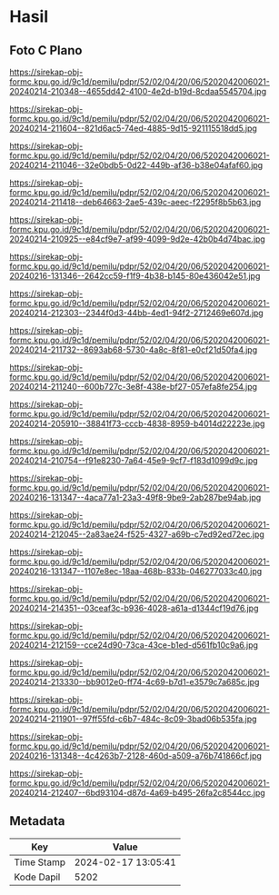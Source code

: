 # Hasil

## Foto C Plano

https://sirekap-obj-formc.kpu.go.id/9c1d/pemilu/pdpr/52/02/04/20/06/5202042006021-20240214-210348--4655dd42-4100-4e2d-b19d-8cdaa5545704.jpg

https://sirekap-obj-formc.kpu.go.id/9c1d/pemilu/pdpr/52/02/04/20/06/5202042006021-20240214-211604--821d6ac5-74ed-4885-9d15-921115518dd5.jpg

https://sirekap-obj-formc.kpu.go.id/9c1d/pemilu/pdpr/52/02/04/20/06/5202042006021-20240214-211046--32e0bdb5-0d22-449b-af36-b38e04afaf60.jpg

https://sirekap-obj-formc.kpu.go.id/9c1d/pemilu/pdpr/52/02/04/20/06/5202042006021-20240214-211418--deb64663-2ae5-439c-aeec-f2295f8b5b63.jpg

https://sirekap-obj-formc.kpu.go.id/9c1d/pemilu/pdpr/52/02/04/20/06/5202042006021-20240214-210925--e84cf9e7-af99-4099-9d2e-42b0b4d74bac.jpg

https://sirekap-obj-formc.kpu.go.id/9c1d/pemilu/pdpr/52/02/04/20/06/5202042006021-20240216-131346--2642cc59-f1f9-4b38-b145-80e436042e51.jpg

https://sirekap-obj-formc.kpu.go.id/9c1d/pemilu/pdpr/52/02/04/20/06/5202042006021-20240214-212303--2344f0d3-44bb-4ed1-94f2-2712469e607d.jpg

https://sirekap-obj-formc.kpu.go.id/9c1d/pemilu/pdpr/52/02/04/20/06/5202042006021-20240214-211732--8693ab68-5730-4a8c-8f81-e0cf21d50fa4.jpg

https://sirekap-obj-formc.kpu.go.id/9c1d/pemilu/pdpr/52/02/04/20/06/5202042006021-20240214-211240--600b727c-3e8f-438e-bf27-057efa8fe254.jpg

https://sirekap-obj-formc.kpu.go.id/9c1d/pemilu/pdpr/52/02/04/20/06/5202042006021-20240214-205910--38841f73-cccb-4838-8959-b4014d22223e.jpg

https://sirekap-obj-formc.kpu.go.id/9c1d/pemilu/pdpr/52/02/04/20/06/5202042006021-20240214-210754--f91e8230-7a64-45e9-9cf7-f183d1099d9c.jpg

https://sirekap-obj-formc.kpu.go.id/9c1d/pemilu/pdpr/52/02/04/20/06/5202042006021-20240216-131347--4aca77a1-23a3-49f8-9be9-2ab287be94ab.jpg

https://sirekap-obj-formc.kpu.go.id/9c1d/pemilu/pdpr/52/02/04/20/06/5202042006021-20240214-212045--2a83ae24-f525-4327-a69b-c7ed92ed72ec.jpg

https://sirekap-obj-formc.kpu.go.id/9c1d/pemilu/pdpr/52/02/04/20/06/5202042006021-20240216-131347--1107e8ec-18aa-468b-833b-046277033c40.jpg

https://sirekap-obj-formc.kpu.go.id/9c1d/pemilu/pdpr/52/02/04/20/06/5202042006021-20240214-214351--03ceaf3c-b936-4028-a61a-d1344cf19d76.jpg

https://sirekap-obj-formc.kpu.go.id/9c1d/pemilu/pdpr/52/02/04/20/06/5202042006021-20240214-212159--cce24d90-73ca-43ce-b1ed-d561fb10c9a6.jpg

https://sirekap-obj-formc.kpu.go.id/9c1d/pemilu/pdpr/52/02/04/20/06/5202042006021-20240214-213330--bb9012e0-ff74-4c69-b7d1-e3579c7a685c.jpg

https://sirekap-obj-formc.kpu.go.id/9c1d/pemilu/pdpr/52/02/04/20/06/5202042006021-20240214-211901--97ff55fd-c6b7-484c-8c09-3bad06b535fa.jpg

https://sirekap-obj-formc.kpu.go.id/9c1d/pemilu/pdpr/52/02/04/20/06/5202042006021-20240216-131348--4c4263b7-2128-460d-a509-a76b741866cf.jpg

https://sirekap-obj-formc.kpu.go.id/9c1d/pemilu/pdpr/52/02/04/20/06/5202042006021-20240214-212407--6bd93104-d87d-4a69-b495-26fa2c8544cc.jpg


## Metadata

| Key        | Value               |
| ---------- | ------------------- |
| Time Stamp | 2024-02-17 13:05:41 |
| Kode Dapil | 5202                |



